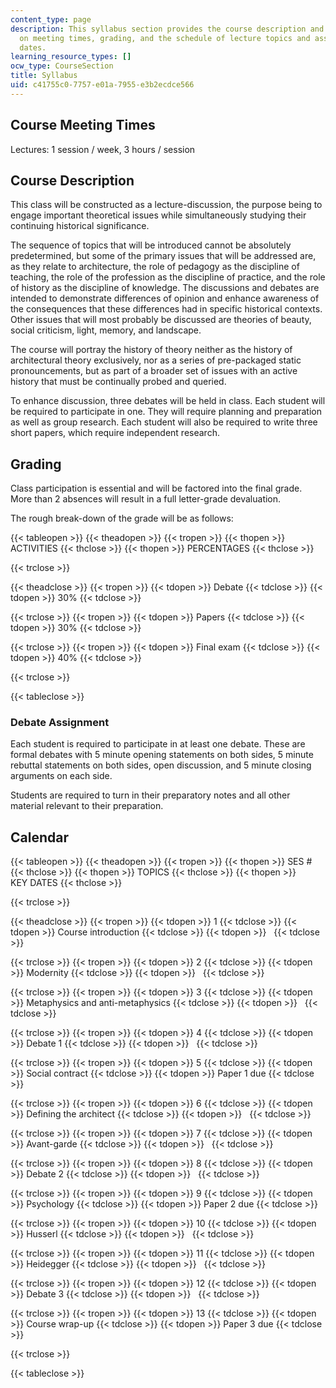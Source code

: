 ```yaml
---
content_type: page
description: This syllabus section provides the course description and information
  on meeting times, grading, and the schedule of lecture topics and assignment due
  dates.
learning_resource_types: []
ocw_type: CourseSection
title: Syllabus
uid: c41755c0-7757-e01a-7955-e3b2ecdce566
---
```


Course Meeting Times
--------------------

Lectures: 1 session / week, 3 hours / session

Course Description
------------------

This class will be constructed as a lecture-discussion, the purpose being to engage important theoretical issues while simultaneously studying their continuing historical significance.

The sequence of topics that will be introduced cannot be absolutely predetermined, but some of the primary issues that will be addressed are, as they relate to architecture, the role of pedagogy as the discipline of teaching, the role of the profession as the discipline of practice, and the role of history as the discipline of knowledge. The discussions and debates are intended to demonstrate differences of opinion and enhance awareness of the consequences that these differences had in specific historical contexts. Other issues that will most probably be discussed are theories of beauty, social criticism, light, memory, and landscape.

The course will portray the history of theory neither as the history of architectural theory exclusively, nor as a series of pre-packaged static pronouncements, but as part of a broader set of issues with an active history that must be continually probed and queried.

To enhance discussion, three debates will be held in class. Each student will be required to participate in one. They will require planning and preparation as well as group research. Each student will also be required to write three short papers, which require independent research.

Grading
-------

Class participation is essential and will be factored into the final grade. More than 2 absences will result in a full letter-grade devaluation.

The rough break-down of the grade will be as follows:

{{< tableopen >}}
{{< theadopen >}}
{{< tropen >}}
{{< thopen >}}
ACTIVITIES
{{< thclose >}}
{{< thopen >}}
PERCENTAGES
{{< thclose >}}

{{< trclose >}}

{{< theadclose >}}
{{< tropen >}}
{{< tdopen >}}
Debate
{{< tdclose >}}
{{< tdopen >}}
30%
{{< tdclose >}}

{{< trclose >}}
{{< tropen >}}
{{< tdopen >}}
Papers
{{< tdclose >}}
{{< tdopen >}}
30%
{{< tdclose >}}

{{< trclose >}}
{{< tropen >}}
{{< tdopen >}}
Final exam
{{< tdclose >}}
{{< tdopen >}}
40%
{{< tdclose >}}

{{< trclose >}}

{{< tableclose >}}

### Debate Assignment

Each student is required to participate in at least one debate. These are formal debates with 5 minute opening statements on both sides, 5 minute rebuttal statements on both sides, open discussion, and 5 minute closing arguments on each side.

Students are required to turn in their preparatory notes and all other material relevant to their preparation.

Calendar
--------

{{< tableopen >}}
{{< theadopen >}}
{{< tropen >}}
{{< thopen >}}
SES #
{{< thclose >}}
{{< thopen >}}
TOPICS
{{< thclose >}}
{{< thopen >}}
KEY DATES
{{< thclose >}}

{{< trclose >}}

{{< theadclose >}}
{{< tropen >}}
{{< tdopen >}}
1
{{< tdclose >}}
{{< tdopen >}}
Course introduction
{{< tdclose >}}
{{< tdopen >}}
 
{{< tdclose >}}

{{< trclose >}}
{{< tropen >}}
{{< tdopen >}}
2
{{< tdclose >}}
{{< tdopen >}}
Modernity
{{< tdclose >}}
{{< tdopen >}}
 
{{< tdclose >}}

{{< trclose >}}
{{< tropen >}}
{{< tdopen >}}
3
{{< tdclose >}}
{{< tdopen >}}
Metaphysics and anti-metaphysics
{{< tdclose >}}
{{< tdopen >}}
 
{{< tdclose >}}

{{< trclose >}}
{{< tropen >}}
{{< tdopen >}}
4
{{< tdclose >}}
{{< tdopen >}}
Debate 1
{{< tdclose >}}
{{< tdopen >}}
 
{{< tdclose >}}

{{< trclose >}}
{{< tropen >}}
{{< tdopen >}}
5
{{< tdclose >}}
{{< tdopen >}}
Social contract
{{< tdclose >}}
{{< tdopen >}}
Paper 1 due
{{< tdclose >}}

{{< trclose >}}
{{< tropen >}}
{{< tdopen >}}
6
{{< tdclose >}}
{{< tdopen >}}
Defining the architect
{{< tdclose >}}
{{< tdopen >}}
 
{{< tdclose >}}

{{< trclose >}}
{{< tropen >}}
{{< tdopen >}}
7
{{< tdclose >}}
{{< tdopen >}}
Avant-garde
{{< tdclose >}}
{{< tdopen >}}
 
{{< tdclose >}}

{{< trclose >}}
{{< tropen >}}
{{< tdopen >}}
8
{{< tdclose >}}
{{< tdopen >}}
Debate 2
{{< tdclose >}}
{{< tdopen >}}
 
{{< tdclose >}}

{{< trclose >}}
{{< tropen >}}
{{< tdopen >}}
9
{{< tdclose >}}
{{< tdopen >}}
Psychology
{{< tdclose >}}
{{< tdopen >}}
Paper 2 due
{{< tdclose >}}

{{< trclose >}}
{{< tropen >}}
{{< tdopen >}}
10
{{< tdclose >}}
{{< tdopen >}}
Husserl
{{< tdclose >}}
{{< tdopen >}}
 
{{< tdclose >}}

{{< trclose >}}
{{< tropen >}}
{{< tdopen >}}
11
{{< tdclose >}}
{{< tdopen >}}
Heidegger
{{< tdclose >}}
{{< tdopen >}}
 
{{< tdclose >}}

{{< trclose >}}
{{< tropen >}}
{{< tdopen >}}
12
{{< tdclose >}}
{{< tdopen >}}
Debate 3
{{< tdclose >}}
{{< tdopen >}}
 
{{< tdclose >}}

{{< trclose >}}
{{< tropen >}}
{{< tdopen >}}
13
{{< tdclose >}}
{{< tdopen >}}
Course wrap-up
{{< tdclose >}}
{{< tdopen >}}
Paper 3 due
{{< tdclose >}}

{{< trclose >}}

{{< tableclose >}}